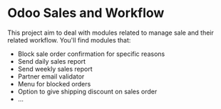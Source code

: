 Odoo Sales and Workflow
=======================

This project aim to deal with modules related to manage sale and their related workflow. You'll find modules that:

 - Block sale order confirmation for specific reasons
 - Send daily sales report
 - Send weekly sales report
 - Partner email validator
 - Menu for blocked orders
 - Option to give shipping discount on sales order
 - ...
